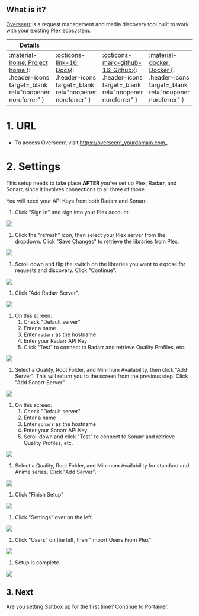 ## What is it?

[Overseerr](https://overseerr.dev/) is a request management and media discovery tool built to work with your existing Plex ecosystem.

| Details     |             |             |             |
|-------------|-------------|-------------|-------------|
| [:material-home: Project home ](https://overseerr.dev/){: .header-icons target=_blank rel="noopener noreferrer" } | [:octicons-link-16: Docs](https://docs.overseerr.dev/){: .header-icons target=_blank rel="noopener noreferrer" } | [:octicons-mark-github-16: Github:](https://github.com/sct/overseerr){: .header-icons target=_blank rel="noopener noreferrer" } | [:material-docker: Docker ](https://hub.docker.com/r/sctx/overseerr){: .header-icons target=_blank rel="noopener noreferrer" }|


# 1. URL

- To access Overseerr, visit https://overseerr._yourdomain.com_

# 2. Settings

This setup needs to take place **AFTER** you've set up Plex, Radarr, and Sonarr, since it involves connections to all three of those.

You will need your API Keys from both Radarr and Sonarr.

1. Click "Sign In" and sign into your Plex account.

![](../images/overseerr/01-overseerr.png)

1. Click the "refresh" icon, then select your Plex server from the dropdown.  Click "Save Changes" to retrieve the libraries from Plex.

![](../images/overseerr/02-overseerr.png)

1. Scroll down and flip the switch on the libraries you want to expose for requests and discovery.  Click "Continue".

![](../images/overseerr/03-overseerr.png)

1. Click "Add Radarr Server".

![](../images/overseerr/04-overseerr.png)

1. On this screen:
    1. Check "Default server"
    2. Enter a name
    3. Enter `radarr` as the hostname
    4. Enter your Radarr API Key
    5. Click "Test" to connect to Radarr and retrieve Quality Profiles, etc.

![](../images/overseerr/05-overseerr.png)

1. Select a Quality, Root Folder, and Minimum Availability, then click "Add Server".  This will return you to the screen from the previous step. Click "Add Sonarr Server"

![](../images/overseerr/06-overseerr.png)

1. On this screen:
    1. Check "Default server"
    2. Enter a name
    3. Enter `sonarr` as the hostname
    4. Enter your Sonarr API Key
    5. Scroll down and click "Test" to connect to Sonarr and retrieve Quality Profiles, etc.

![](../images/overseerr/07-overseerr.png)

1. Select a Quality, Root Folder, and Minimum Availability for standard and Anime series.  Click  "Add Server".

![](../images/overseerr/08-overseerr.png)

1. Click "Finish Setup"

![](../images/overseerr/09-overseerr.png)

1. Click "Settings" over on the left.

![](../images/overseerr/10-overseerr.png)

1. Click "Users" on the left, then "Import Users From Plex"

![](../images/overseerr/11-overseerr.png)

1. Setup is complete.

![](../images/overseerr/12-overseerr.png)

## 3. Next

Are you setting Saltbox up for the first time?  Continue to [Portainer](../portainer/).
